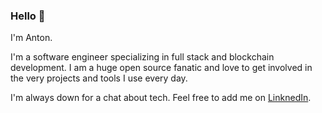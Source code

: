 ### Hello 👋

I'm Anton.

I'm a software engineer specializing in full stack and blockchain development. I am a huge open source fanatic and love to get involved in the very projects and tools I use every day. 

I'm always down for a chat about tech. Feel free to add me on [LinknedIn](https://www.linkedin.com/in/antonre/).
<!--
**icepaq/icepaq** is a ✨ _special_ ✨ repository because its `README.md` (this file) appears on your GitHub profile.

Here are some ideas to get you started:

- 🔭 I’m currently working on ...
- 🌱 I’m currently learning ...
- 👯 I’m looking to collaborate on ...
- 🤔 I’m looking for help with ...
- 💬 Ask me about ...
- 📫 How to reach me: ...
- 😄 Pronouns: ...
- ⚡ Fun fact: ...
-->
